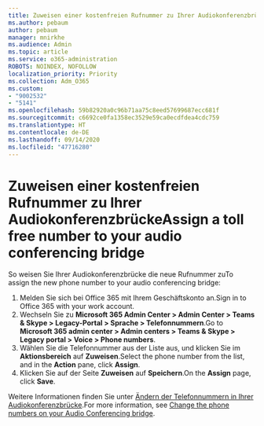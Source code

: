 ```yaml
---
title: Zuweisen einer kostenfreien Rufnummer zu Ihrer Audiokonferenzbrücke
ms.author: pebaum
author: pebaum
manager: mnirkhe
ms.audience: Admin
ms.topic: article
ms.service: o365-administration
ROBOTS: NOINDEX, NOFOLLOW
localization_priority: Priority
ms.collection: Adm_O365
ms.custom:
- "9002532"
- "5141"
ms.openlocfilehash: 59b82920a0c96b71aa75c8eed57699687ecc681f
ms.sourcegitcommit: c6692ce0fa1358ec3529e59ca0ecdfdea4cdc759
ms.translationtype: HT
ms.contentlocale: de-DE
ms.lasthandoff: 09/14/2020
ms.locfileid: "47716280"
---
```

# <a name="assign-a-toll-free-number-to-your-audio-conferencing-bridge"></a><span data-ttu-id="cc071-102">Zuweisen einer kostenfreien Rufnummer zu Ihrer Audiokonferenzbrücke</span><span class="sxs-lookup"><span data-stu-id="cc071-102">Assign a toll free number to your audio conferencing bridge</span></span>

<span data-ttu-id="cc071-103">So weisen Sie Ihrer Audiokonferenzbrücke die neue Rufnummer zu</span><span class="sxs-lookup"><span data-stu-id="cc071-103">To assign the new phone number to your audio conferencing bridge:</span></span>

1. <span data-ttu-id="cc071-104">Melden Sie sich bei Office 365 mit Ihrem Geschäftskonto an.</span><span class="sxs-lookup"><span data-stu-id="cc071-104">Sign in to Office 365 with your work account.</span></span>
2. <span data-ttu-id="cc071-105">Wechseln Sie zu **Microsoft 365 Admin Center > Admin Center > Teams & Skype > Legacy-Portal > Sprache > Telefonnummern**.</span><span class="sxs-lookup"><span data-stu-id="cc071-105">Go to **Microsoft 365 admin center > Admin centers > Teams & Skype > Legacy portal > Voice > Phone numbers**.</span></span>
3. <span data-ttu-id="cc071-106">Wählen Sie die Telefonnummer aus der Liste aus, und klicken Sie im **Aktionsbereich** auf **Zuweisen**.</span><span class="sxs-lookup"><span data-stu-id="cc071-106">Select the phone number from the list, and in the **Action** pane, click **Assign**.</span></span>
4. <span data-ttu-id="cc071-107">Klicken Sie auf der Seite **Zuweisen** auf **Speichern**.</span><span class="sxs-lookup"><span data-stu-id="cc071-107">On the **Assign** page, click **Save**.</span></span>

<span data-ttu-id="cc071-108">Weitere Informationen finden Sie unter [Ändern der Telefonnummern in Ihrer Audiokonferenzbrücke](https://docs.microsoft.com/MicrosoftTeams/change-the-phone-numbers-on-your-audio-conferencing-bridge).</span><span class="sxs-lookup"><span data-stu-id="cc071-108">For more information, see [Change the phone numbers on your Audio Conferencing bridge](https://docs.microsoft.com/MicrosoftTeams/change-the-phone-numbers-on-your-audio-conferencing-bridge).</span></span>
